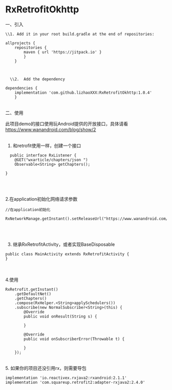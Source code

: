 # RxRetrofitOkhttp

一、引入

```
\\1. Add it in your root build.gradle at the end of repositories:

allprojects {
	repositories {
		maven { url 'https://jitpack.io' }
		}
	}
  
  
  
  \\2.  Add the dependency
  
dependencies {
	implementation 'com.github.lizhaoXXX:RxRetrofitOkhttp:1.0.4'
	}
 ```
  </br>
  二、使用
</br>

此项目demo的接口使用玩Android提供的开放接口，具体请看
https://www.wanandroid.com/blog/show/2
</br></br>

1. 和retrofit使用一样，创建一个接口
```
  public interface RxListener {
	@GET("wxarticle/chapters/json ")
	Observable<String> getChapters();
	
}
```
</br></br>

2.在application初始化网络请求参数

```
//在application初始化

RxNetworkManage.getInstant().setReleaseUrl("https://www.wanandroid.com/");
```
</br></br>

3. 继承RxRetrofitActivity，或者实现BaseDisposable

```
public class MainActivity extends RxRetrofitActivity {
}
```
</br></br>
4.使用

```
RxRetrofit.getInstant()
	.getDefaultNet()
	.getChapters()
	.compose(RxHelper.<String>applySchedulers())
	.subscribe(new NormalSubscriber<String>(this) {
		@Override
		public void onResult(String s) {
				
		}
				
		@Override
		public void onSubscriberError(Throwable t) {
				
		}
	});
```
</br>
5. 如果你的项目还没引用rx，则需要导包

```
implementation 'io.reactivex.rxjava2:rxandroid:2.1.1'
implementation 'com.squareup.retrofit2:adapter-rxjava2:2.4.0'
```

